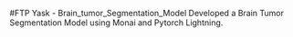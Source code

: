 #FTP Yask -  Brain_tumor_Segmentation_Model
Developed a Brain Tumor Segmentation Model using Monai and Pytorch Lightning.
